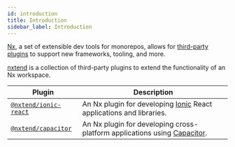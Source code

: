 ```yaml
---
id: introduction
title: Introduction
sidebar_label: Introduction
---
```


[Nx](https://nx.dev/), a set of extensible dev tools for monorepos, allows for [third-party plugins](https://nx.dev/nx-community) to support new frameworks, tooling, and more.

[nxtend](https://github.com/nxtend-team/nxtend) is a collection of third-party plugins to extend the functionality of an Nx workspace.

| Plugin                                                | Description                                                                                              |
| ----------------------------------------------------- | -------------------------------------------------------------------------------------------------------- |
| [`@nxtend/ionic-react`](./libs/ionic-react/README.md) | An Nx plugin for developing [Ionic](https://ionicframework.com/docs) React applications and libraries.   |
| [`@nxtend/capacitor`](./libs/capacitor/README.md)     | An Nx plugin for developing cross-platform applications using [Capacitor](https://capacitorjs.com/docs). |
